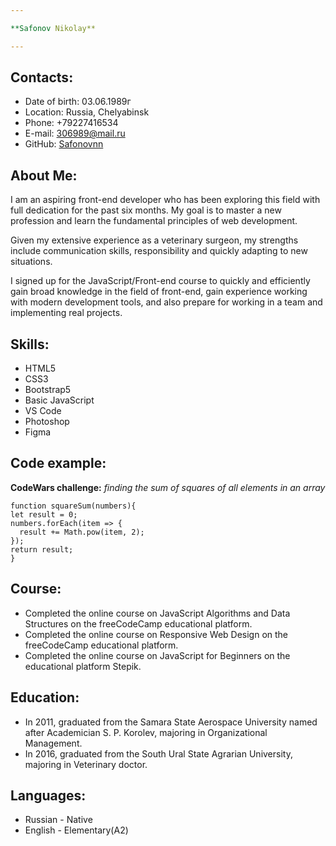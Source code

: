 ```yaml
---

**Safonov Nikolay**

---
```


## Contacts:

- Date of birth: 03.06.1989г
- Location: Russia, Chelyabinsk
- Phone: +79227416534
- E-mail: 306989@mail.ru
- GitHub: [Safonovnn](https://github.com/Safonovnn)

## About Me:

I am an aspiring front-end developer who has been exploring this field with full dedication for the past six months. My goal is to master a new profession and learn the fundamental principles of web development.

Given my extensive experience as a veterinary surgeon, my strengths include communication skills, responsibility and quickly adapting to new situations.

I signed up for the JavaScript/Front-end course to quickly and efficiently gain broad knowledge in the field of front-end, gain experience working with modern development tools, and also prepare for working in a team and implementing real projects.

## Skills:

- HTML5
- CSS3
- Bootstrap5
- Basic JavaScript
- VS Code
- Photoshop
- Figma

## Code example:

**CodeWars challenge:** _finding the sum of squares of all elements in an array_

```
function squareSum(numbers){
let result = 0;
numbers.forEach(item => {
  result += Math.pow(item, 2);
});
return result;
}
```

## Course:

- Completed the online course on JavaScript Algorithms and Data Structures on the freeCodeCamp educational platform.
- Completed the online course on Responsive Web Design on the freeCodeCamp educational platform.
- Completed the online course on JavaScript for Beginners on the educational platform Stepik.

## Education:

- In 2011, graduated from the Samara State Aerospace University named after Academician S. P. Korolev, majoring in Organizational Management.
- In 2016, graduated from the South Ural State Agrarian University, majoring in Veterinary doctor.

## Languages:

- Russian - Native
- English - Elementary(A2)
